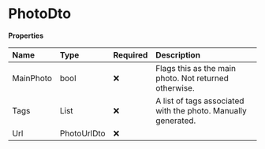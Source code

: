 # PhotoDto

**Properties**

| Name      | Type         | Required | Description                                                   |
| :-------- | :----------- | :------- | :------------------------------------------------------------ |
| MainPhoto | bool         | ❌       | Flags this as the main photo. Not returned otherwise.         |
| Tags      | List<string> | ❌       | A list of tags associated with the photo. Manually generated. |
| Url       | PhotoUrlDto  | ❌       |                                                               |

<!-- This file was generated by liblab | https://liblab.com/ -->

